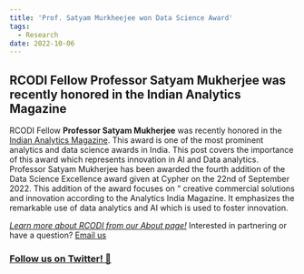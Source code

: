 ```yaml
---
title: 'Prof. Satyam Murkheejee won Data Science Award'
tags:
  - Research
date: 2022-10-06
---
```

## RCODI Fellow Professor Satyam Mukherjee was recently honored in the Indian Analytics Magazine

RCODI Fellow **Professor Satyam Mukherjee** was recently honored in the [Indian Analytics Magazine](https://www.linkedin.com/posts/ananya-mukherjee-78b42b5_analytics-datascience-bengaluru-activity-6978593951037435904-IB1F/?utm_source=share&utm_medium=member_desktop). This award is one of the most prominent analytics and data science awards in India.
This post covers the importance of this award which represents innovation in AI and Data analytics. Professor Satyam Mukherjee has been awarded the fourth addition of the Data Science Excellence award given at Cypher on the 22nd of September 2022. This addition of the award focuses on “ creative commercial solutions and innovation according to the Analytics India Magazine. It emphasizes the remarkable use of data analytics and AI which is used to foster innovation. 

  
    
  
_[Learn more about RCODI from our About page!](https://rcodi.org/about/)_
Interested in partnering or have a question?
[Email us](mailto:sbrunswi@purdue.edu)
### [Follow us on Twitter! 🙌](https://twitter.com/purdue_rcodi)
